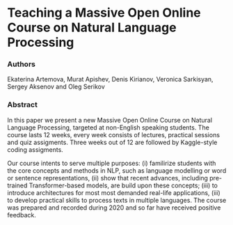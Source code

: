# Teaching a Massive Open Online Course on Natural Language Processing

### Authors

Ekaterina Artemova, Murat Apishev, Denis Kirianov, Veronica Sarkisyan, Sergey Aksenov and Oleg Serikov


### Abstract

In this paper we present a new Massive Open Online Course on Natural Language Processing, targeted at non-English speaking students. The course lasts 12 weeks, every week consists of lectures, practical sessions and quiz assigments. Three weeks out of 12 are followed by Kaggle-style coding assigments.

Our course intents to serve multiple purposes: (i) familirize students with the core concepts and methods in NLP, such as language modelling or word or sentence representations, (ii) show that recent advances, including pre-trained Transformer-based models, are build upon these concepts; (iii) to introduce architectures for most most demanded real-life applications, (iii) to develop practical skills to process texts in multiple languages. The course was prepared and recorded during 2020 and so far have received positive feedback.


